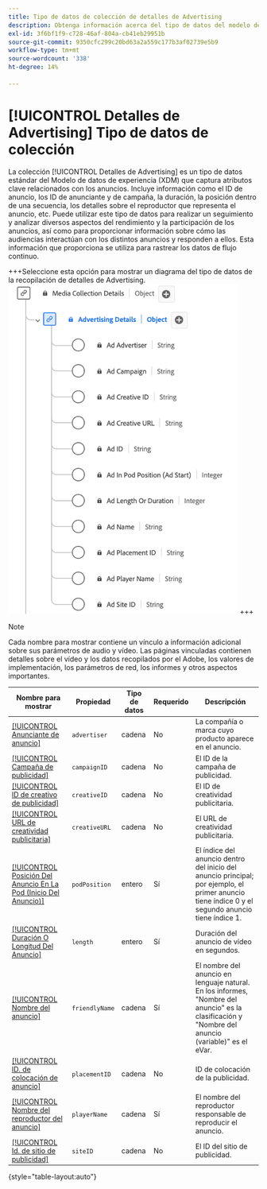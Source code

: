 ```yaml
---
title: Tipo de datos de colección de detalles de Advertising
description: Obtenga información acerca del tipo de datos del modelo de datos de experiencia (XDM) de recopilación de detalles de Advertising.
exl-id: 3f6bf1f9-c728-46af-804a-cb41eb29951b
source-git-commit: 9350cfc299c20bd63a2a559c177b3af02739e5b9
workflow-type: tm+mt
source-wordcount: '338'
ht-degree: 14%

---
```


# [!UICONTROL Detalles de Advertising] Tipo de datos de colección

La colección [!UICONTROL Detalles de Advertising] es un tipo de datos estándar del Modelo de datos de experiencia (XDM) que captura atributos clave relacionados con los anuncios. Incluye información como el ID de anuncio, los ID de anunciante y de campaña, la duración, la posición dentro de una secuencia, los detalles sobre el reproductor que representa el anuncio, etc. Puede utilizar este tipo de datos para realizar un seguimiento y analizar diversos aspectos del rendimiento y la participación de los anuncios, así como para proporcionar información sobre cómo las audiencias interactúan con los distintos anuncios y responden a ellos. Esta información que proporciona se utiliza para rastrear los datos de flujo continuo.

+++Seleccione esta opción para mostrar un diagrama del tipo de datos de la recopilación de detalles de Advertising.
![Un diagrama del tipo de datos de la colección de detalles de Advertising.](../images/data-types/advertising-details-collection.png)
+++

>[!NOTE]
>
>Cada nombre para mostrar contiene un vínculo a información adicional sobre sus parámetros de audio y vídeo. Las páginas vinculadas contienen detalles sobre el vídeo y los datos recopilados por el Adobe, los valores de implementación, los parámetros de red, los informes y otros aspectos importantes.

| Nombre para mostrar | Propiedad | Tipo de datos | Requerido | Descripción |
|-----------------------------------------------------------------------------------------------------------------------------------------------------------------|-----------------|-----------|----------|-----------------------------------------------------------------------------------------------------------------------|
| [[!UICONTROL Anunciante de anuncio]](https://experienceleague.adobe.com/docs/media-analytics/using/implementation/variables/ad-parameters.html?lang=es#advertiser) | `advertiser` | cadena | No | La compañía o marca cuyo producto aparece en el anuncio. |
| [[!UICONTROL Campaña de publicidad]](https://experienceleague.adobe.com/docs/media-analytics/using/implementation/variables/ad-parameters.html?lang=es#campaign-id) | `campaignID` | cadena | No | El ID de la campaña de publicidad. |
| [[!UICONTROL ID de creativo de publicidad]](https://experienceleague.adobe.com/docs/media-analytics/using/implementation/variables/ad-parameters.html?lang=es#creative-id) | `creativeID` | cadena | No | El ID de creatividad publicitaria. |
| [[!UICONTROL URL de creatividad publicitaria]](https://experienceleague.adobe.com/docs/media-analytics/using/implementation/variables/ad-parameters.html?lang=es#creative-url) | `creativeURL` | cadena | No | El URL de creatividad publicitaria. |
| [[!UICONTROL Posición Del Anuncio En La Pod (Inicio Del Anuncio)]](https://experienceleague.adobe.com/docs/media-analytics/using/implementation/variables/ad-parameters.html?lang=es#ad-start) | `podPosition` | entero | Sí | El índice del anuncio dentro del inicio del anuncio principal; por ejemplo, el primer anuncio tiene índice 0 y el segundo anuncio tiene índice 1. |
| [[!UICONTROL Duración O Longitud Del Anuncio]](https://experienceleague.adobe.com/docs/media-analytics/using/implementation/variables/ad-parameters.html?lang=es#ad-length) | `length` | entero | Sí | Duración del anuncio de vídeo en segundos. |
| [[!UICONTROL Nombre del anuncio]](https://experienceleague.adobe.com/docs/media-analytics/using/implementation/variables/ad-parameters.html?lang=es#ad-name) | `friendlyName` | cadena | Sí | El nombre del anuncio en lenguaje natural. En los informes, &quot;Nombre del anuncio&quot; es la clasificación y &quot;Nombre del anuncio (variable)&quot; es el eVar. |
| [[!UICONTROL ID. de colocación de anuncio]](https://experienceleague.adobe.com/docs/media-analytics/using/implementation/variables/ad-parameters.html?lang=es#placement-id) | `placementID` | cadena | No | ID de colocación de la publicidad. |
| [[!UICONTROL Nombre del reproductor del anuncio]](https://experienceleague.adobe.com/docs/media-analytics/using/implementation/variables/ad-parameters.html?lang=es#ad-player-name) | `playerName` | cadena | Sí | El nombre del reproductor responsable de reproducir el anuncio. |
| [[!UICONTROL Id. de sitio de publicidad]](https://experienceleague.adobe.com/docs/media-analytics/using/implementation/variables/ad-parameters.html?lang=es#site-id) | `siteID` | cadena | No | El ID del sitio de publicidad. |

{style="table-layout:auto"}
